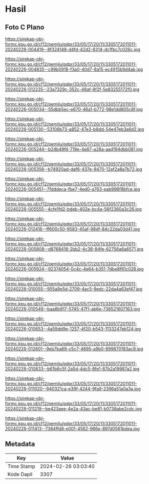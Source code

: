 # Hasil

## Foto C Plano

https://sirekap-obj-formc.kpu.go.id/cf12/pemilu/pdpr/33/05/17/20/11/3305172011011-20240226-004419--8f324148-d4fd-42d2-8314-dc1fbc7c026c.jpg

https://sirekap-obj-formc.kpu.go.id/cf12/pemilu/pdpr/33/05/17/20/11/3305172011011-20240226-004835--c99b0918-f3a0-40d7-8a15-ec4915b9d4ab.jpg

https://sirekap-obj-formc.kpu.go.id/cf12/pemilu/pdpr/33/05/17/20/11/3305172011011-20240226-012235--23a7329c-352c-48af-8f2f-5e83255172f0.jpg

https://sirekap-obj-formc.kpu.go.id/cf12/pemilu/pdpr/33/05/17/20/11/3305172011011-20240226-005034--55dbb5ec-e670-46a1-b772-98e1dd805c8f.jpg

https://sirekap-obj-formc.kpu.go.id/cf12/pemilu/pdpr/33/05/17/20/11/3305172011011-20240226-005130--53108b73-a852-47e3-b8dd-54e47eb3a6d2.jpg

https://sirekap-obj-formc.kpu.go.id/cf12/pemilu/pdpr/33/05/17/20/11/3305172011011-20240226-005244--b24b49f4-719e-4e87-a28a-aad194dbb081.jpg

https://sirekap-obj-formc.kpu.go.id/cf12/pemilu/pdpr/33/05/17/20/11/3305172011011-20240226-005356--b74920ad-daf6-437e-9470-12af2a8a7b72.jpg

https://sirekap-obj-formc.kpu.go.id/cf12/pemilu/pdpr/33/05/17/20/11/3305172011011-20240226-005451--7fdddeca-fbe7-4ed0-a763-eab998f8bfce.jpg

https://sirekap-obj-formc.kpu.go.id/cf12/pemilu/pdpr/33/05/17/20/11/3305172011011-20240226-005555--4cfe1fd2-bdeb-402e-bc4a-56f2360a3c26.jpg

https://sirekap-obj-formc.kpu.go.id/cf12/pemilu/pdpr/33/05/17/20/11/3305172011011-20240226-012416--ff600c50-9583-45af-98df-84c22da03d41.jpg

https://sirekap-obj-formc.kpu.go.id/cf12/pemilu/pdpr/33/05/17/20/11/3305172011011-20240226-005808--d8768418-2bb2-4c38-84fe-62756a6a6571.jpg

https://sirekap-obj-formc.kpu.go.id/cf12/pemilu/pdpr/33/05/17/20/11/3305172011011-20240226-005924--92374054-0c4c-4e64-b351-7dbe8f61c026.jpg

https://sirekap-obj-formc.kpu.go.id/cf12/pemilu/pdpr/33/05/17/20/11/3305172011011-20240226-010055--955a9e5d-2709-4ac5-9edc-22da4a63ef47.jpg

https://sirekap-obj-formc.kpu.go.id/cf12/pemilu/pdpr/33/05/17/20/11/3305172011011-20240226-010549--baa8b917-5745-47f1-ab6e-736521607163.jpg

https://sirekap-obj-formc.kpu.go.id/cf12/pemilu/pdpr/33/05/17/20/11/3305172011011-20240226-010653--4a59dd9e-1257-4f20-b543-1133247eb124.jpg

https://sirekap-obj-formc.kpu.go.id/cf12/pemilu/pdpr/33/05/17/20/11/3305172011011-20240226-012601--9eb7ba69-c5c7-4695-a9b0-999870183ac9.jpg

https://sirekap-obj-formc.kpu.go.id/cf12/pemilu/pdpr/33/05/17/20/11/3305172011011-20240226-010833--b61b6c5f-2a5d-4dc5-8fe1-87b2a19987a2.jpg

https://sirekap-obj-formc.kpu.go.id/cf12/pemilu/pdpr/33/05/17/20/11/3305172011011-20240226-011020--940321ca-e39f-4244-9fa9-2396a51a0a3a.jpg

https://sirekap-obj-formc.kpu.go.id/cf12/pemilu/pdpr/33/05/17/20/11/3305172011011-20240226-011219--be423aee-4e2a-43ac-be81-b0738abe2cdc.jpg

https://sirekap-obj-formc.kpu.go.id/cf12/pemilu/pdpr/33/05/17/20/11/3305172011011-20240226-011413--7384ffd8-e001-4562-966e-897d0561bdea.jpg


## Metadata

| Key        | Value               |
| ---------- | ------------------- |
| Time Stamp | 2024-02-26 03:03:40 |
| Kode Dapil | 3307                |



